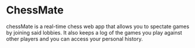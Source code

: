 # ChessMate
chessMate is a real-time chess web app that allows you to spectate games by joining said lobbies. It also keeps a log of the games you play against other players and you can access your personal history. 
